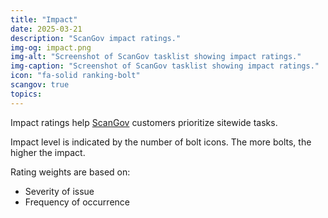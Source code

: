 ```yaml
---
title: "Impact"
date: 2025-03-21
description: "ScanGov impact ratings."
img-og: impact.png
img-alt: "Screenshot of ScanGov tasklist showing impact ratings."
img-caption: "Screenshot of ScanGov tasklist showing impact ratings."
icon: "fa-solid ranking-bolt"
scangov: true
topics:
---
```


Impact ratings help [ScanGov](https://scangov.com) customers prioritize sitewide tasks.

Impact level is indicated by the number of bolt icons. The more bolts, the higher the impact.

Rating weights are based on:

- Severity of issue
- Frequency of occurrence
